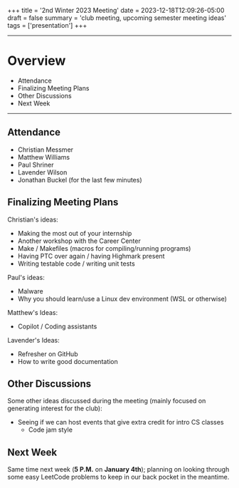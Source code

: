 +++
title = '2nd Winter 2023 Meeting'
date = 2023-12-18T12:09:26-05:00
draft = false 
summary = 'club meeting, upcoming semester meeting ideas'
tags = ['presentation']
+++

***

# Overview

- Attendance
- Finalizing Meeting Plans
- Other Discussions
- Next Week

***

## Attendance

- Christian Messmer
- Matthew Williams
- Paul Shriner
- Lavender Wilson
- Jonathan Buckel (for the last few minutes)

## Finalizing Meeting Plans

Christian's ideas:
- Making the most out of your internship
- Another workshop with the Career Center
- Make / Makefiles (macros for compiling/running programs)
- Having PTC over again / having Highmark present
- Writing testable code / writing unit tests

Paul's ideas:
- Malware
- Why you should learn/use a Linux dev environment (WSL or otherwise)

Matthew's Ideas:
- Copilot / Coding assistants

Lavender's Ideas:
- Refresher on GitHub
- How to write good documentation

## Other Discussions

Some other ideas discussed during the meeting (mainly focused on generating interest for the club):
- Seeing if we can host events that give extra credit for intro CS classes
	- Code jam style

## Next Week

Same time next week (__5 P.M.__ on __January 4th__); planning on looking through some easy LeetCode problems to keep in our back pocket in the meantime.
